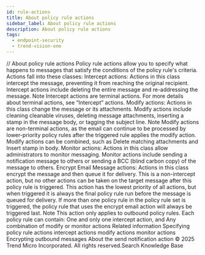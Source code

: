 ```yaml
---
id: rule-actions
title: About policy rule actions
sidebar_label: About policy rule actions
description: About policy rule actions
tags:
  - endpoint-security
  - trend-vision-one
---
```


/*<![CDATA[*/ $('#title').html($('meta[name=map-description]').attr('content')); /*]]>*/ About policy rule actions Policy rule actions allow you to specify what happens to messages that satisfy the conditions of the policy rule's criteria. Actions fall into these classes: Intercept actions: Actions in this class intercept the message, preventing it from reaching the original recipient. Intercept actions include deleting the entire message and re-addressing the message. Note Intercept actions are terminal actions. For more details about terminal actions, see “Intercept” actions. Modify actions: Actions in this class change the message or its attachments. Modify actions include cleaning cleanable viruses, deleting message attachments, inserting a stamp in the message body, or tagging the subject line. Note Modify actions are non-terminal actions, as the email can continue to be processed by lower-priority policy rules after the triggered rule applies the modify action. Modify actions can be combined, such as Delete matching attachments and Insert stamp in body. Monitor actions: Actions in this class allow administrators to monitor messaging. Monitor actions include sending a notification message to others or sending a BCC (blind carbon copy) of the message to others. Encrypt Email Message actions: Actions in this class encrypt the message and then queue it for delivery. This is a non-intercept action, but no other actions can be taken on the target message after this policy rule is triggered. This action has the lowest priority of all actions, but when triggered it is always the final policy rule run before the message is queued for delivery. If more than one policy rule in the policy rule set is triggered, the policy rule that uses the encrypt email action will always be triggered last. Note This action only applies to outbound policy rules. Each policy rule can contain: One and only one intercept action, and Any combination of modify or monitor actions Related information Specifying policy rule actions intercept actions modify actions monitor actions Encrypting outbound messages About the send notification action © 2025 Trend Micro Incorporated. All rights reserved.Search Knowledge Base